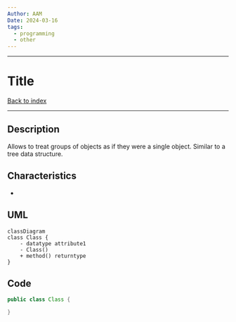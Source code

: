```yaml
---
Author: AAM
Date: 2024-03-16
tags:
  - programming
  - other
---
```

---
# Title

[Back to index](../PATTERNS.md)

---

## Description

Allows to treat groups of objects as if they were a single object.
Similar to a tree data structure.

## Characteristics

- 

## UML

```mermaid
classDiagram
class Class {
	- datatype attribute1
	- Class()
	+ method() returntype
}
```
## Code

```java
public class Class { 

}
```